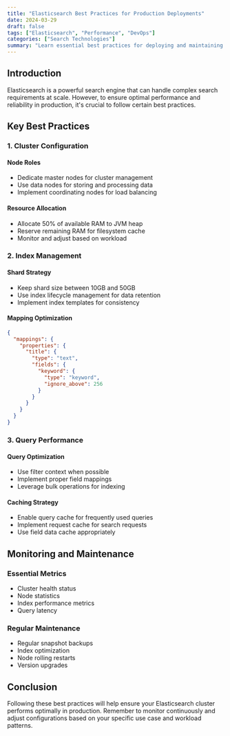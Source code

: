 ```yaml
---
title: "Elasticsearch Best Practices for Production Deployments"
date: 2024-03-29
draft: false
tags: ["Elasticsearch", "Performance", "DevOps"]
categories: ["Search Technologies"]
summary: "Learn essential best practices for deploying and maintaining Elasticsearch in production environments."
---
```


## Introduction

Elasticsearch is a powerful search engine that can handle complex search requirements at scale. However, to ensure optimal performance and reliability in production, it's crucial to follow certain best practices.

## Key Best Practices

### 1. Cluster Configuration

#### Node Roles
- Dedicate master nodes for cluster management
- Use data nodes for storing and processing data
- Implement coordinating nodes for load balancing

#### Resource Allocation
- Allocate 50% of available RAM to JVM heap
- Reserve remaining RAM for filesystem cache
- Monitor and adjust based on workload

### 2. Index Management

#### Shard Strategy
- Keep shard size between 10GB and 50GB
- Use index lifecycle management for data retention
- Implement index templates for consistency

#### Mapping Optimization
```json
{
  "mappings": {
    "properties": {
      "title": {
        "type": "text",
        "fields": {
          "keyword": {
            "type": "keyword",
            "ignore_above": 256
          }
        }
      }
    }
  }
}
```

### 3. Query Performance

#### Query Optimization
- Use filter context when possible
- Implement proper field mappings
- Leverage bulk operations for indexing

#### Caching Strategy
- Enable query cache for frequently used queries
- Implement request cache for search requests
- Use field data cache appropriately

## Monitoring and Maintenance

### Essential Metrics
- Cluster health status
- Node statistics
- Index performance metrics
- Query latency

### Regular Maintenance
- Regular snapshot backups
- Index optimization
- Node rolling restarts
- Version upgrades

## Conclusion

Following these best practices will help ensure your Elasticsearch cluster performs optimally in production. Remember to monitor continuously and adjust configurations based on your specific use case and workload patterns. 